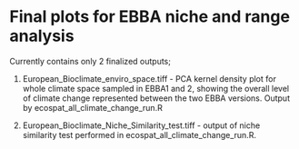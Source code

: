 # Final plots for EBBA niche and range analysis

Currently contains only 2 finalized outputs;

1. European_Bioclimate_enviro_space.tiff - PCA kernel density plot for whole climate space sampled in EBBA1 and 2, showing the overall level of climate change represented between the two EBBA versions. Output by ecospat_all_climate_change_run.R

2. European_Bioclimate_Niche_Similarity_test.tiff - output of niche similarity test performed in ecospat_all_climate_change_run.R.